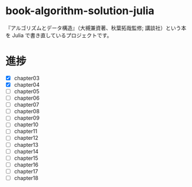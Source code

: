 # book-algorithm-solution-julia
『アルゴリズムとデータ構造』（大槻兼資著、秋葉拓哉監修; 講談社）という本を Julia で書き直しているプロジェクトです。

# 進捗

- [x] chapter03
- [x] chapter04
- [ ] chapter05
- [ ] chapter06
- [ ] chapter07
- [ ] chapter08
- [ ] chapter09
- [ ] chapter10
- [ ] chapter11
- [ ] chapter12
- [ ] chapter13
- [ ] chapter14
- [ ] chapter15
- [ ] chapter16
- [ ] chapter17
- [ ] chapter18
